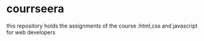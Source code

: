 # courrseera
this repository holds the assignments of the course :html,css and javascript for web developers
